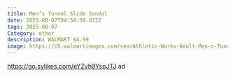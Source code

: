 ```yaml
---
title: Men’s Tunnel Slide Sandal
date: 2025-08-07T04:54:59.872Z
tags: 2025-08-07
Category: other
description: WALMART $4.99
image: https://i5.walmartimages.com/seo/Athletic-Works-Adult-Men-s-Tunnel-Slide-Sandal_290d5311-6738-4f1c-9552-df4c0618ebcb.724aa146f2a447821acf7130bd0d0cbb.jpeg?odnHeight=573&odnWidth=573&odnBg=FFFFFF
---
```

https://go.sylikes.com/eYZvh9YspJTJ ad